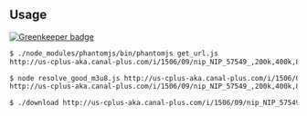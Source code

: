 
## Usage

[![Greenkeeper badge](https://badges.greenkeeper.io/LoicMahieu/download-petitjournal.svg)](https://greenkeeper.io/)

```sh
$ ./node_modules/phantomjs/bin/phantomjs get_url.js
http://us-cplus-aka.canal-plus.com/i/1506/09/nip_NIP_57549_,200k,400k,800k,1500k,.mp4.csmil/master.m3u8

$ node resolve_good_m3u8.js http://us-cplus-aka.canal-plus.com/i/1506/09/nip_NIP_57549_,200k,400k,800k,1500k,.mp4.csmil/master.m3u8
http://us-cplus-aka.canal-plus.com/i/1506/09/nip_NIP_57549_,200k,400k,800k,1500k,.mp4.csmil/index_3_av.m3u8

$ ./download http://us-cplus-aka.canal-plus.com/i/1506/09/nip_NIP_57549_,200k,400k,800k,1500k,.mp4.csmil/index_3_av.m3u8 petitjournal.mkv
```
